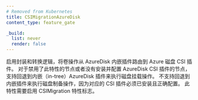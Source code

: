 ```yaml
---
# Removed from Kubernetes
title: CSIMigrationAzureDisk
content_type: feature_gate

_build:
  list: never
  render: false
---
```

<!--
Enables shims and translation logic to route volume
operations from the Azure-Disk in-tree plugin to AzureDisk CSI plugin.
Supports falling back to in-tree AzureDisk plugin for mount operations to
nodes that have the feature disabled or that do not have AzureDisk CSI plugin
installed and configured. Does not support falling back for provision
operations, for those the CSI plugin must be installed and configured.
Requires CSIMigration feature flag enabled.
-->
启用封装和转换逻辑，将卷操作从 AzureDisk 内嵌插件路由到 Azure 磁盘 CSI 插件。
对于禁用了此特性的节点或者没有安装并配置 AzureDisk CSI 插件的节点，
支持回退到内嵌（in-tree）AzureDisk 插件来执行磁盘挂载操作。
不支持回退到内嵌插件来执行磁盘制备操作，因为对应的 CSI 插件必须已安装且正确配置。
此特性需要启用 CSIMigration 特性标志。
